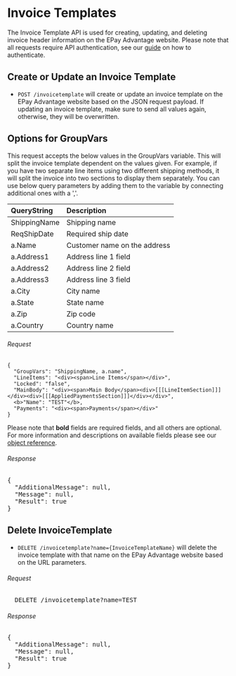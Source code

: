Invoice Templates
============

The Invoice Template API is used for creating, updating, and deleting invoice header information on the EPay Advantage website. Please note that all requests require API authentication, see our [guide](Token.md) on how to authenticate.

Create or Update an Invoice Template
--------------------

* `POST /invoicetemplate` will create or update an invoice template on the EPay Advantage website based on the JSON request payload. If updating an invoice template, make sure to send all values again, otherwise, they will be overwritten.

Options for GroupVars
-------

This request accepts the below values in the GroupVars variable. This will split the invoice template dependent on the values given. For example, if you have two separate line items using two different shipping methods, it will split the invoice into two sections to display them separately. You can use below query parameters by adding them to the variable by connecting additional ones with a ','.

| QueryString | Description | 
| :------------- | :------------- | 
| ShippingName | Shipping name |
| ReqShipDate | Required ship date |
| a.Name | Customer name on the address  |
| a.Address1 | Address line 1 field |
| a.Address2 | Address line 2 field |
| a.Address3 | Address line 3 field |
| a.City | City name |
| a.State | State name |
| a.Zip | Zip code |
| a.Country | Country name |

###### Request
```
{
  "GroupVars": "ShippingName, a.name",
  "LineItems": "<div><span>Line Items</span></div>",
  "Locked": "false",
  "MainBody": "<div><span>Main Body</span><div>[[[LineItemSection]]]</div><div>[[[AppliedPaymentsSection]]]</div></div>",
  <b>"Name": "TEST"</b>,
  "Payments": "<div><span>Payments</span></div>"
}
```

Please note that **bold** fields are required fields, and all others are optional. For more information and descriptions on available fields please see our [object reference](../Objects/Invioce%20Template.md).

###### Response
<pre>
{
  "AdditionalMessage": null,
  "Message": null,
  "Result": true
}
</pre>


Delete InvoiceTemplate
--------------------

* `DELETE /invoicetemplate?name={InvoiceTemplateName}` will delete the invoice template with that name on the EPay Advantage website based on the URL parameters.

###### Request
<pre>
  DELETE /invoicetemplate?name=TEST
</pre>

###### Response
<pre>
{
  "AdditionalMessage": null,
  "Message": null,
  "Result": true
}
</pre>
